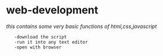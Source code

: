 # web-development
*this contains some very basic functions of html,css,javascript* 

```steps to run the script :
   -download the script
   -run it into any text editor
   -open with browser
```  
